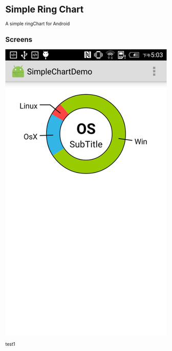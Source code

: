 # Simple Ring Chart
A simple ringChart for Android


## Screens
![Simple Ring Chart Demo Screenshot][1]

[1]: https://github.com/areucq/Simple_RingChart/blob/master/Screenshot_2016-07-06-17-03-58.png

test1
